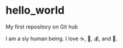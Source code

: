# hello_world

My first repository on Git hub

I am a sly human being.
I love :coffee:, :pizza:, :moneybag:, and :dancer:.
